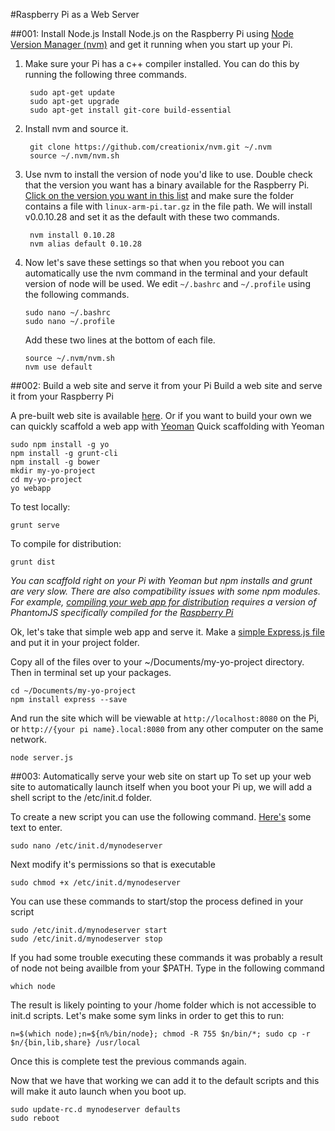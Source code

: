 #Raspberry Pi as a Web Server


##001: Install Node.js
Install Node.js on the Raspberry Pi using [Node Version Manager (nvm)](https://github.com/creationix/nvm) and get it running when you start up your Pi.

1. Make sure your Pi has a c++ compiler installed. You can do this by running the following three commands.

		sudo apt-get update
		sudo apt-get upgrade
		sudo apt-get install git-core build-essential

2. Install nvm and source it. 

		git clone https://github.com/creationix/nvm.git ~/.nvm
		source ~/.nvm/nvm.sh

3. Use nvm to install the version of node you'd like to use. Double check that the version you want has a binary available for the Raspberry Pi. [Click on the version you want in this list](http://nodejs.org/dist/) and make sure the folder contains a file with `linux-arm-pi.tar.gz` in the file path. We will install v0.0.10.28 and set it as the default with these two commands.

		nvm install 0.10.28
	    nvm alias default 0.10.28
4. Now let's save these settings so that when you reboot you can automatically use the nvm command in the terminal and your default version of node will be used. We edit `~/.bashrc` and `~/.profile` using the following commands.

	```
	sudo nano ~/.bashrc
	sudo nano ~/.profile
	```
	
	Add these two lines at the bottom of each file.	
	
	```
	source ~/.nvm/nvm.sh
	nvm use default
	```

##002: Build a web site and serve it from your Pi
Build a web site and serve it from your Raspberry Pi

A pre-built web site is available [here](https://github.com/justpitbulls/RaspberryPi-Workshop/blob/master/webserver/files/website). Or if you want to build your own we can quickly scaffold a web app with [Yeoman](http://yeoman.io/learning/)
Quick scaffolding with Yeoman

	sudo npm install -g yo
	npm install -g grunt-cli
	npm install -g bower
	mkdir my-yo-project
	cd my-yo-project
	yo webapp
To test locally:

	grunt serve
To compile for distribution:

	grunt dist
	
*You can scaffold right on your Pi with Yeoman but npm installs and grunt are very slow. There are also compatibility issues with some npm modules. For example, [compiling your web app for distribution](https://github.com/yeoman/generator-webapp/issues/348) requires a version of PhantomJS specifically compiled for the [Raspberry Pi](https://github.com/aeberhardo/phantomjs-linux-armv6l)*

Ok, let's take that simple web app and serve it. Make a [simple Express.js file](https://github.com/justpitbulls/RaspberryPi-Workshop/blob/master/webserver/files/server.js) and put it in your project folder.

Copy all of the files over to your ~/Documents/my-yo-project directory. Then in terminal set up your packages.

	cd ~/Documents/my-yo-project
	npm install express --save

And run the site which will be viewable at `http://localhost:8080` on the Pi, or `http://{your pi name}.local:8080` from any other computer on the same network.

	node server.js	

##003: Automatically serve your web site on start up
To set up your web site to automatically launch itself when you boot your Pi up, we will add a shell script to the /etc/init.d folder.

To create a new script you can use the following command. [Here's](https://github.com/justpitbulls/RaspberryPi-Workshop/blob/master/webserver/files/autolaunch.txt) some text to enter.

	sudo nano /etc/init.d/mynodeserver

Next modify it's permissions so that is executable

	sudo chmod +x /etc/init.d/mynodeserver

You can use these commands to start/stop the process defined in your script

	sudo /etc/init.d/mynodeserver start
	sudo /etc/init.d/mynodeserver stop

If you had some trouble executing these commands it was probably a result of node not being availble from your $PATH. Type in the following command

	which node

The result is likely pointing to your /home folder which is not accessible to init.d scripts. Let's make some sym links in order to get this to run:

	n=$(which node);n=${n%/bin/node}; chmod -R 755 $n/bin/*; sudo cp -r $n/{bin,lib,share} /usr/local

Once this is complete test the previous commands again. 

Now that we have that working we can add it to the default scripts and this will make it auto launch when you boot up.

	sudo update-rc.d mynodeserver defaults
	sudo reboot











